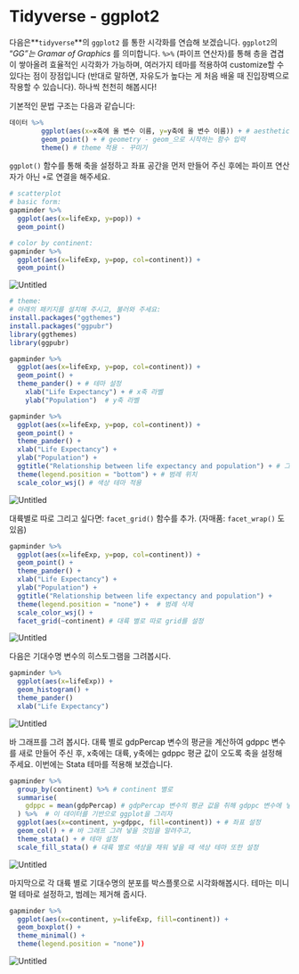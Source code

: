 # Tidyverse - ggplot2

다음은**`tidyverse`**의 `ggplot2` 를 통한 시각화를 연습해 보겠습니다. `ggplot2`의 “*GG”는 Gramar of Graphics* 를 의미합니다. `%>%` (파이프 연산자)를 통해 층을 겹겹이 쌓아올려 효율적인 시각화가 가능하며, 여러가지 테마를 적용하여 customize할 수 있다는 점이 장점입니다 (반대로 말하면, 자유도가 높다는 게 처음 배울 때 진입장벽으로 작용할 수 있습니다). 하나씩 천천히 해봅시다! 

기본적인 문법 구조는 다음과 같습니다: 

```r
데이터 %>% 
		ggplot(aes(x=x축에 올 변수 이름, y=y축에 올 변수 이름)) + # aesthetic - coordination space 그리기 
		geom_point() + # geometry - geom_으로 시작하는 함수 입력 
		theme() # theme 적용 - 꾸미기
```

`ggplot()` 함수를 통해 축을 설정하고 좌표 공간을 먼저 만들어 주신 후에는 파이프 연산자가 아닌 `+`로 연결을 해주세요. 

```r
# scatterplot
# basic form: 
gapminder %>% 
  ggplot(aes(x=lifeExp, y=pop)) + 
  geom_point()

# color by continent: 
gapminder %>% 
  ggplot(aes(x=lifeExp, y=pop, col=continent)) + 
  geom_point()
```

![Untitled](Tidyverse%20-%20ggplot2%2086518e9e7c854e42b655e952119acb59/Untitled.png)

```r
# theme: 
# 아래의 패키지를 설치해 주시고, 불러와 주세요:
install.packages("ggthemes")
install.packages("ggpubr")
library(ggthemes)
library(ggpubr) 

gapminder %>% 
  ggplot(aes(x=lifeExp, y=pop, col=continent)) + 
  geom_point() +
  theme_pander() + # 테마 설정 
	xlab("Life Expectancy") + # x축 라벨
	ylab("Population")  # y축 라벨

gapminder %>% 
  ggplot(aes(x=lifeExp, y=pop, col=continent)) + 
  geom_point() +
  theme_pander() + 
  xlab("Life Expectancy") +
  ylab("Population") +
  ggtitle("Relationship between life expectancy and population") + # 그래프 제목 
  theme(legend.position = "bottom") + # 범례 위치 
  scale_color_wsj() # 색상 테마 적용 
```

![Untitled](Tidyverse%20-%20ggplot2%2086518e9e7c854e42b655e952119acb59/Untitled%201.png)

대륙별로 따로 그리고 싶다면: `facet_grid()` 함수를 추가. (자매품: `facet_wrap()` 도 있음) 

```r
gapminder %>% 
  ggplot(aes(x=lifeExp, y=pop, col=continent)) + 
  geom_point() +
  theme_pander() + 
  xlab("Life Expectancy") +
  ylab("Population") +
  ggtitle("Relationship between life expectancy and population") + 
  theme(legend.position = "none") +  # 범례 삭제 
  scale_color_wsj() +
  facet_grid(~continent) # 대륙 별로 따로 grid를 설정 
```

![Untitled](Tidyverse%20-%20ggplot2%2086518e9e7c854e42b655e952119acb59/Untitled%202.png)

다음은 기대수명 변수의 히스토그램을 그려봅시다. 

```r
gapminder %>% 
  ggplot(aes(x=lifeExp)) + 
  geom_histogram() +
  theme_pander()
  xlab("Life Expectancy")
```

![Untitled](Tidyverse%20-%20ggplot2%2086518e9e7c854e42b655e952119acb59/Untitled%203.png)

바 그래프를 그려 봅시다. 대륙 별로 gdpPercap 변수의 평균을 계산하여 gdppc 변수를 새로 만들어 주신 후, x축에는 대륙, y축에는 gdppc 평균 값이 오도록 축을 설정해 주세요. 이번에는 Stata 테마를 적용해 보겠습니다. 

```r
gapminder %>%
  group_by(continent) %>% # continent 별로 
  summarise( 
    gdppc = mean(gdpPercap) # gdpPercap 변수의 평균 값을 취해 gdppc 변수에 넣어라 
  ) %>%  # 이 데이터를 기반으로 ggplot을 그리자 
  ggplot(aes(x=continent, y=gdppc, fill=continent)) + # 좌표 설정 
  geom_col() + # 바 그래프 그려 넣을 것임을 알려주고, 
  theme_stata() + # 테마 설정 
  scale_fill_stata() # 대륙 별로 색상을 채워 넣을 때 색상 테마 또한 설정 
```

![Untitled](Tidyverse%20-%20ggplot2%2086518e9e7c854e42b655e952119acb59/Untitled%204.png)

마지막으로 각 대륙 별로 기대수명의 분포를 박스플롯으로 시각화해봅시다. 테마는 미니멀 테마로 설정하고, 범례는 제거해 줍시다. 

```r
gapminder %>%
  ggplot(aes(x=continent, y=lifeExp, fill=continent)) + 
  geom_boxplot() +
  theme_minimal() +
  theme(legend.position = "none"))
```

![Untitled](Tidyverse%20-%20ggplot2%2086518e9e7c854e42b655e952119acb59/Untitled%205.png)